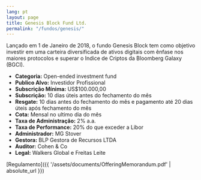 ```yaml
---
lang: pt
layout: page
title: Genesis Block Fund Ltd.
permalink: "/fundos/genesis/"
---
```


Lançado em 1 de Janeiro de 2018, o fundo Genesis Block tem como objetivo investir em uma carteira diversificada de ativos digitais com ênfase nos maiores protocolos e superar o Indice de Criptos da Bloomberg Galaxy (BGCI).

- **Categoria:** Open-ended investment fund
- **Publico Alvo:**  Investidor Profissional
- **Subscrição Mínima:** US$100.000,00
- **Subscrição:** 10 dias úteis antes do fechamento do mês
- **Resgate:**  10 dias antes do fechamento do mês e pagamento até 20 dias úteis após fechamento do mês
- **Cota:** Mensal no ultimo dia do mês
- **Taxa de Administração:** 2% a.a.
- **Taxa de Performance:** 20% do que exceder a Libor
- **Administrador:**  MG Stover
- **Gestora:** BLP Gestora de Recursos LTDA
- **Auditor:** Cohen & Co
- **Legal:** Walkers Global e Freitas Leite

[Regulamento]({{ '/assets/documents/OfferingMemorandum.pdf' | absolute_url }})
